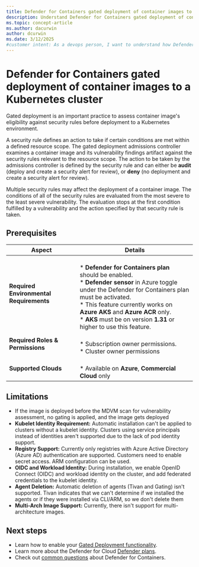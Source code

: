 ```yaml
---
title: Defender for Containers gated deployment of container images to a Kubernetes cluster
description: Understand Defender for Containers gated deployment of container images to a Kubernetes cluster.
ms.topic: concept-article
ms.author: dacurwin
author: dcurwin
ms.date: 3/12/2025
#customer intent: As a devops person, I want to understand how Defender for Containers gated deployment helps secure a Kubernetes cluster.
---
```


# Defender for Containers gated deployment of container images to a Kubernetes cluster

Gated deployment is an important practice to assess container image's eligibility against security rules before deployment to a Kubernetes environment.

A security rule defines an action to take if certain conditions are met within a defined resource scope. The gated deployment admissions controller examines a container image and its vulnerability findings artifact against the security rules relevant to the resource scope. The action to be taken by the admissions controller is defined by the security rule and can either be **audit** (deploy and create a security alert for review), or **deny** (no deployment and create a security alert for review).

Multiple security rules may affect the deployment of a container image. The conditions of all of the security rules are evaluated from the most severe to the least severe vulnerability. The evaluation stops at the first condition fulfilled by a vulnerability and the action specified by that security rule is taken.

## Prerequisites

| Aspect   | Details |
| -------- | -------- |
| **Required Environmental Requirements** | <br> * **Defender for Containers plan** should be enabled. <br> * **Defender sensor** in Azure toggle under the Defender for Containers plan must be activated. <br> *  This feature currently works on **Azure AKS** and **Azure ACR** only.  <br> *  **AKS** must be on version **1.31** or higher to use this feature.
| **Required Roles & Permissions**| <br> *  Subscription owner permissions. <br> *  Cluster owner permissions
| **Supported Clouds**| <br> * Available on **Azure**, **Commercial Cloud** only| 

## Limitations
- If the image is deployed before the MDVM scan for vulnerability assessment, no gating is applied, and the image gets deployed
- **Kubelet Identity Requirement:** Automatic installation can't be applied to clusters without a kubelet identity. Clusters using service principals instead of identities aren't supported due to the lack of pod identity support.
- **Registry Support:** Currently only registries with Azure Active Directory (Azure AD) authentication are supported. Customers need to enable secret access. ARM configuration can be used.
- **OIDC and Workload Identity:** During installation, we enable OpenID Connect (OIDC) and workload identity on the cluster, and add federated credentials to the kubelet identity. 
- **Agent Deletion:** Automatic deletion of agents (Tivan and Gating) isn't supported. Tivan indicates that we can't determine if we installed the agents or if they were installed via CLI/ARM, so we don't delete them
- **Multi-Arch Image Support:** Currently, there isn't support for multi-architecture images.

## Next steps
- Learn how to enable your [Gated Deployment functionality](https://github.com/MicrosoftDocs/azure-security-docs/blob/main/articles/defender-for-cloud/enable-gated-deployment.md).
- Learn more about the Defender for Cloud [Defender plans](https://github.com/MicrosoftDocs/azure-security-docs/blob/main/articles/defender-for-cloud/defender-for-cloud-introduction.md#protect-cloud-workloads).
- Check out [common questions](https://github.com/MicrosoftDocs/azure-security-docs/blob/main/articles/defender-for-cloud/faq-defender-for-containers.yml) about Defender for Containers.


